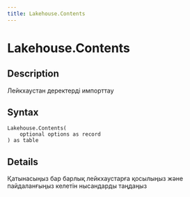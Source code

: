 ```yaml
---
title: Lakehouse.Contents
---
```


# Lakehouse.Contents


## Description

Лейкхаустан деректерді импорттау


## Syntax

```powerquery
Lakehouse.Contents(
    optional options as record
) as table
```


## Details

Қатынасыңыз бар барлық лейкхаустарға қосылыңыз және пайдаланғыңыз келетін нысандарды таңдаңыз


